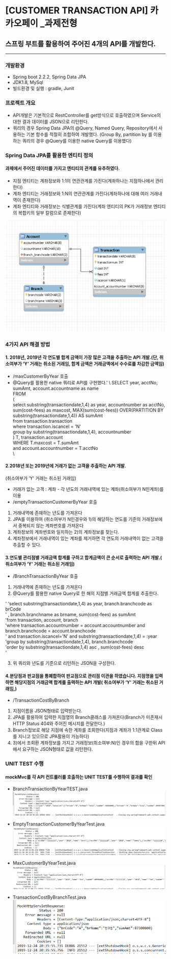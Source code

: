 # [CUSTOMER TRANSACTION API] 카카오페이 _과제전형
## 스프링 부트를 활용하여 주어진 4개의 API를 개발한다.
-------------------------------------------------
### 개발환경
  - Spring boot 2.2.2, Spring Data JPA
  - JDK1.8, MySql
  - 빌드환경 및 실행 : gradle, Junit  

### 프로젝트 개요
  - API개발은 기본적으로 RestController를 get방식으로 호출하였으며 Service의 대한 결과 데이터를 JSON으로 리턴한다.
  - 쿼리의 경우 Spring Data JPA의 @Query, Named Query, Repository에서 사용하는 기본 함수를 적절히 조합하여 개발했다.
    (Group By, partition by 를 이용하는 쿼리의 경우 @Query를 이용한 native Query를 이용했다)
   
### Spring Data JPA를 활용한 엔티티 정의
#### 과제에서 주어진 데이터를 가지고 엔티티의 관계를 유추하였다.
- 지점 엔티티는 계좌정보와 1:1의 연관관계를 가진다(계좌하나는 지점하나에서 관리한다)
- 계좌 엔티티는 거래정보와 1:N의 연관관계를 가진다(계좌하나에 대해 여러 거래내역이 존재한다)
- 계좌 엔티티와 거래정보는 식별관계를 가진다(계좌 엔티티의 PK가 거래정보 엔티티의 복합키의 일부 칼럼으로 존재한다)  
 
![CustomerTransaction ERD](./src/main/resources/카카오페이ERD.PNG)

### 4가지 API 해결 방법
#### 1. 2018년, 2019년 각 연도별 합계 금액이 가장 많은 고객을 추출하는 API 개발.(단, 취소여부가 ‘Y’ 거래는 취소된 거래임, 합계 금액은 거래금액에서 수수료를 차감한 금액임)
- /maxCustomerByYear 호출
- @Query를 활용한 native 쿼리로 API를 구현했다.\'
\\	SELECT  year, acctNo, sumAmt, account.accountname as name  
	FROM  
		(  
			select substring(transactiondate,1,4) as year, accountnumber as acctNo, sum(cost-fees) as maxcost,   					MAX(sum(cost-fees)) OVER(PARTITION BY substring(transactiondate,1,4)) AS sumAmt  
			from transaction.transaction  
			where transaction.iscancel = 'N'   
			group by substring(transactiondate,1,4), accountnumber   
		) T, transaction.account  
	WHERE   T.maxcost = T.sumAmt  
			and account.accountnumber = T.acctNo  	
\\
 
#### 2.2018년 또는 2019년에 거래가 없는 고객을 추출하는 API 개발.
(취소여부가 ‘Y’ 거래는 취소된 거래임)
- 거래가 없는 고객 : 계좌 - 각 년도의 거래내역에 있는 계좌(취소여부가 N인계좌)를 이용
- /emptyTransactionCustomerByYear 호출

1) 거래내역에 존재하는 년도를 가져온다
2) JPA를 이용하여 (취소여부가 N인경우와 1)의 해당하는 연도를 기준의 거래정보에서 중복되지 않는 계좌번호를 가져온다
3) 계좌정보의 계좌번호와 일치하는 2)의 계좌정보를 찾는다.
4) 계좌정보에서 거래내역이 있는 계좌를 제거하면 각 연도의 거래내역이 없는 고객을 추출할 수 있다.
   
#### 3.연도별 관리점별 거래금액 합계를 구하고 합계금액이 큰 순서로 출력하는 API 개발.( 취소여부가 ‘Y’ 거래는 취소된 거래임)
- /BranchTransactionByYear 호출

1) 거래내역에 존재하는 년도를 가져온다
2) @Query를 활용한 native Query로 한 해의 지점별 거래금액 합계를 추출한다.

\'
\'select substring(transactiondate,1,4) as year, branch.branchcode as brCode  
\'  		, branch.branchname as brname, sum(cost-fees) as sumAmt  
\'from transaction, account, branch  
\'where transaction.accountnumber = account.accountnumber and branch.branchcode = account.branchcode  
\'		and transaction.iscancel='N' and substring(transactiondate,1,4) = :year  
\'group by substring(transactiondate,1,4), branch.branchcode  
\'order by substring(transactiondate,1,4) asc , sum(cost-fees) desc  
\'

3) 위 쿼리와 년도를 기준으로 리턴하는 JSON을 구성한다.
   
#### 4.분당점과 판교점을 통폐합하여 판교점으로 관리점 이관을 하였습니다. 지점명을 입력하면 해당지점의 거래금액 합계를 출력하는 API 개발( 취소여부가 ‘Y’ 거래는 취소된 거래임,)
- /TransactionCostByBranch

1) 지점이름을 JSON형태로 입력받는다.
2) JPA를 활용하여 입력한 지점명의 Branch클래스를 가져온다(Branch가 미존재시 HTTP Status 404와 주어진 메시지를 전달한다.) 
3) Branch정보로 해당 지점에 속한 계좌를 조회한다(지점과 계좌가 1:1관계로 Class를 지니고 있으므로 JPA활용이 가능하다)
4) 3)에서 조회환 계좌정보를 가지고 거래정보(취소여부:N)인 경우의 합을 구한뒤 API에서 요구하는 JSON형태로 값을 리턴한다.

 
### UNIT TEST 수행
#### mockMvc를 각 API 컨트롤러를 호출하는 UNIT TEST를 수행하여 결과를 확인
- BranchTransactionByYearTEST.java
![BranchTransactionByYearTEST](./src/main/resources/BranchTransactionByYearTest.PNG)

- EmptyTransactionCustomerByYearTest.java
![EmptyTransactionCustomerByYearTest](./src/main/resources/EmptyTransactionCustomerByYearTest.PNG)

- MaxCustomerByYearTest.java
![MaxCustomerByYearTest](./src/main/resources/MaxCustomerByYearTest.PNG)

- TransactionCostByBranchTest.java
![TransactionCostByBranchTest](./src/main/resources/TransactionCostByBranchTEST.PNG)
